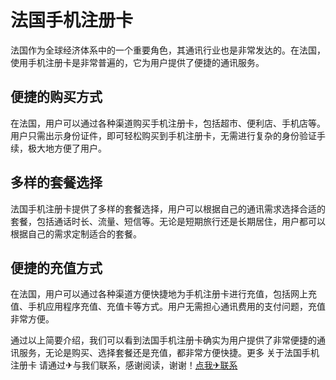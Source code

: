 # 法国手机注册卡

法国作为全球经济体系中的一个重要角色，其通讯行业也是非常发达的。在法国，使用手机注册卡是非常普遍的，它为用户提供了便捷的通讯服务。

## 便捷的购买方式

在法国，用户可以通过各种渠道购买手机注册卡，包括超市、便利店、手机店等。用户只需出示身份证件，即可轻松购买到手机注册卡，无需进行复杂的身份验证手续，极大地方便了用户。

## 多样的套餐选择

法国手机注册卡提供了多样的套餐选择，用户可以根据自己的通讯需求选择合适的套餐，包括通话时长、流量、短信等。无论是短期旅行还是长期居住，用户都可以根据自己的需求定制适合的套餐。

## 便捷的充值方式

在法国，用户可以通过各种渠道方便快捷地为手机注册卡进行充值，包括网上充值、手机应用程序充值、充值卡等方式。用户无需担心通讯费用的支付问题，充值非常方便。

通过以上简要介绍，我们可以看到法国手机注册卡确实为用户提供了非常便捷的通讯服务，无论是购买、选择套餐还是充值，都非常方便快捷。更多 关于法国手机注册卡 请通过✈与我们联系，感谢阅读，谢谢！[点我✈联系](https://acc.k02.cc)